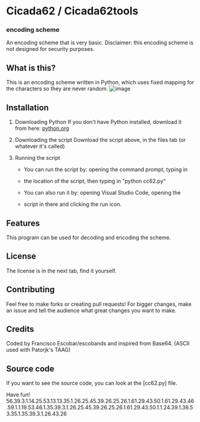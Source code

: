 # Cicada62 / Cicada62tools
### encoding scheme
An encoding scheme that is very basic.
Disclaimer: this encoding scheme is not designed for security purposes.

## What is this?
This is an encoding scheme written in Python, which uses fixed mapping for the characters
so they are never random.
![image](https://github.com/user-attachments/assets/ed2c6db3-335b-4a19-aad8-28cc9f50521d)


## Installation
1. Downloading Python
     If you don't have Python installed, download it from here: [python.org](https://www.python.org/downloads/)

2. Downloading the script
     Download the script above, in the files tab (or whatever it's called)

3. Running the script
     * You can run the script by: opening the command prompt, typing in
     * the location of the script, then typing in "python cc62.py"
  
     * You can also run it by: opening Visual Studio Code, opening the
     * script in there and clicking the run icon.

## Features
This program can be used for decoding and encoding the scheme.

## License
The license is in the next tab, find it yourself.

## Contributing
Feel free to make forks or creating pull requests! For bigger changes, make an issue
and tell the audience what great changes you want to make.

## Credits
Coded by Francisco Escobar/escobands and inspired from Base64. (ASCII used with Patorjk's TAAG)

## Source code
If you want to see the source code, you can look at the [cc62.py] file.

Have fun! 56.39.3.1.14.25.53.13.13.35.1.26.25.45.39.26.25.26.1.61.29.43.50.1.61.29.43.46.59.1.1.19.53.46.1.35.39.3.1.26.25.45.39.26.25.26.1.61.29.43.50.1.1.24.39.1.38.53.35.1.35.39.3.1.26.43.26
